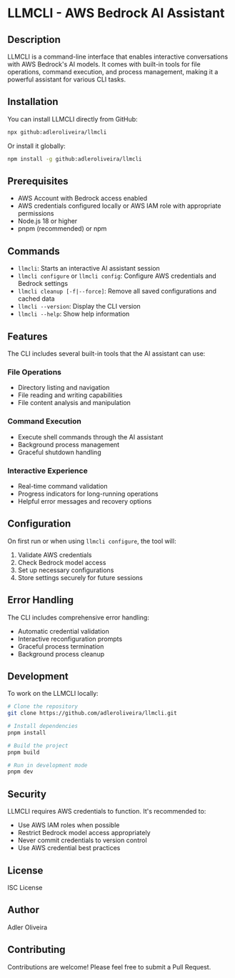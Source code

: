 # LLMCLI - AWS Bedrock AI Assistant

## Description

LLMCLI is a command-line interface that enables interactive conversations with AWS Bedrock's AI models. It comes with built-in tools for file operations, command execution, and process management, making it a powerful assistant for various CLI tasks.

## Installation

You can install LLMCLI directly from GitHub:

```bash
npx github:adleroliveira/llmcli
```

Or install it globally:

```bash
npm install -g github:adleroliveira/llmcli
```

## Prerequisites

- AWS Account with Bedrock access enabled
- AWS credentials configured locally or AWS IAM role with appropriate permissions
- Node.js 18 or higher
- pnpm (recommended) or npm

## Commands

- `llmcli`: Starts an interactive AI assistant session
- `llmcli configure` or `llmcli config`: Configure AWS credentials and Bedrock settings
- `llmcli cleanup [-f|--force]`: Remove all saved configurations and cached data
- `llmcli --version`: Display the CLI version
- `llmcli --help`: Show help information

## Features

The CLI includes several built-in tools that the AI assistant can use:

### File Operations

- Directory listing and navigation
- File reading and writing capabilities
- File content analysis and manipulation

### Command Execution

- Execute shell commands through the AI assistant
- Background process management
- Graceful shutdown handling

### Interactive Experience

- Real-time command validation
- Progress indicators for long-running operations
- Helpful error messages and recovery options

## Configuration

On first run or when using `llmcli configure`, the tool will:

1. Validate AWS credentials
2. Check Bedrock model access
3. Set up necessary configurations
4. Store settings securely for future sessions

## Error Handling

The CLI includes comprehensive error handling:

- Automatic credential validation
- Interactive reconfiguration prompts
- Graceful process termination
- Background process cleanup

## Development

To work on the LLMCLI locally:

```bash
# Clone the repository
git clone https://github.com/adleroliveira/llmcli.git

# Install dependencies
pnpm install

# Build the project
pnpm build

# Run in development mode
pnpm dev
```

## Security

LLMCLI requires AWS credentials to function. It's recommended to:

- Use AWS IAM roles when possible
- Restrict Bedrock model access appropriately
- Never commit credentials to version control
- Use AWS credential best practices

## License

ISC License

## Author

Adler Oliveira

## Contributing

Contributions are welcome! Please feel free to submit a Pull Request.
